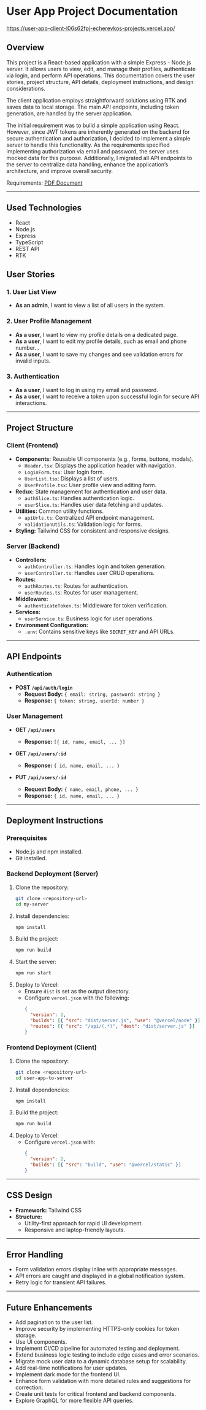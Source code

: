 # User App Project Documentation

https://user-app-client-l06s62fpj-echerevkos-projects.vercel.app/

## Overview

This project is a React-based application with a simple Express - Node.js server. It allows users to view, edit, and manage their profiles, authenticate via login, and perform API operations. This documentation covers the user stories, project structure, API details, deployment instructions, and design considerations.

The client application employs straightforward solutions using RTK and saves data to local storage. The main API endpoints, including token generation, are handled by the server application.

The initial requirement was to build a simple application using React. However, since JWT tokens are inherently generated on the backend for secure authentication and authorization, I decided to implement a simple server to handle this functionality. As the requirements specified implementing authorization via email and password, the server uses mocked data for this purpose. Additionally, I migrated all API endpoints to the server to centralize data handling, enhance the application’s architecture, and improve overall security.

Requirements: [PDF Document](<./Qred%20-%20React%20Frontend%20Developer%20-%20Case%20study%20(1).pdf>)

---

## Used Technologies

- React
- Node.js
- Express
- TypeScript
- REST API
- RTK

## User Stories

### 1. User List View

- **As an admin**, I want to view a list of all users in the system.

### 2. User Profile Management

- **As a user**, I want to view my profile details on a dedicated page.
- **As a user**, I want to edit my profile details, such as email and phone number...
- **As a user**, I want to save my changes and see validation errors for invalid inputs.

### 3. Authentication

- **As a user**, I want to log in using my email and password.
- **As a user**, I want to receive a token upon successful login for secure API interactions.

---

## Project Structure

### Client (Frontend)

- **Components:** Reusable UI components (e.g., forms, buttons, modals).
  - `Header.tsx`: Displays the application header with navigation.
  - `LoginForm.tsx`: User login form.
  - `UserList.tsx`: Displays a list of users.
  - `UserProfile.tsx`: User profile view and editing form.
- **Redux:** State management for authentication and user data.
  - `authSlice.ts`: Handles authentication logic.
  - `userSlice.ts`: Handles user data fetching and updates.
- **Utilities:** Common utility functions.
  - `apiUrls.ts`: Centralized API endpoint management.
  - `validationUtils.ts`: Validation logic for forms.
- **Styling:** Tailwind CSS for consistent and responsive designs.

### Server (Backend)

- **Controllers:**
  - `authController.ts`: Handles login and token generation.
  - `userController.ts`: Handles user CRUD operations.
- **Routes:**
  - `authRoutes.ts`: Routes for authentication.
  - `userRoutes.ts`: Routes for user management.
- **Middleware:**
  - `authenticateToken.ts`: Middleware for token verification.
- **Services:**
  - `userService.ts`: Business logic for user operations.
- **Environment Configuration:**
  - `.env`: Contains sensitive keys like `SECRET_KEY` and API URLs.

---

## API Endpoints

### Authentication

- **POST `/api/auth/login`**
  - **Request Body:** `{ email: string, password: string }`
  - **Response:** `{ token: string, userId: number }`

### User Management

- **GET `/api/users`**

  - **Response:** `[{ id, name, email, ... }]`

- **GET `/api/users/:id`**

  - **Response:** `{ id, name, email, ... }`

- **PUT `/api/users/:id`**
  - **Request Body:** `{ name, email, phone, ... }`
  - **Response:** `{ id, name, email, ... }`

---

## Deployment Instructions

### Prerequisites

- Node.js and npm installed.
- Git installed.

### Backend Deployment (Server)

1. Clone the repository:
   ```bash
   git clone <repository-url>
   cd my-server
   ```
2. Install dependencies:
   ```bash
   npm install
   ```
3. Build the project:
   ```bash
   npm run build
   ```
4. Start the server:
   ```bash
   npm run start
   ```
5. Deploy to Vercel:
   - Ensure `dist` is set as the output directory.
   - Configure `vercel.json` with the following:
     ```json
     {
       "version": 2,
       "builds": [{ "src": "dist/server.js", "use": "@vercel/node" }],
       "routes": [{ "src": "/api/(.*)", "dest": "dist/server.js" }]
     }
     ```

### Frontend Deployment (Client)

1. Clone the repository:
   ```bash
   git clone <repository-url>
   cd user-app-to-server
   ```
2. Install dependencies:
   ```bash
   npm install
   ```
3. Build the project:
   ```bash
   npm run build
   ```
4. Deploy to Vercel:
   - Configure `vercel.json` with:
     ```json
     {
       "version": 2,
       "builds": [{ "src": "build", "use": "@vercel/static" }]
     }
     ```

---

## CSS Design

- **Framework:** Tailwind CSS
- **Structure:**
  - Utility-first approach for rapid UI development.
  - Responsive and laptop-friendly layouts.

---

## Error Handling

- Form validation errors display inline with appropriate messages.
- API errors are caught and displayed in a global notification system.
- Retry logic for transient API failures.

---

## Future Enhancements

- Add pagination to the user list.
- Improve security by implementing HTTPS-only cookies for token storage.
- Use UI components.
- Implement CI/CD pipeline for automated testing and deployment.
- Extend business logic testing to include edge cases and error scenarios.
- Migrate mock user data to a dynamic database setup for scalability.
- Add real-time notifications for user updates.
- Implement dark mode for the frontend UI.
- Enhance form validation with more detailed rules and suggestions for correction.
- Create unit tests for critical frontend and backend components.
- Explore GraphQL for more flexible API queries.
